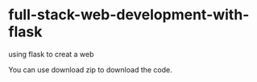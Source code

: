 # full-stack-web-development-with-flask
using flask to creat a web

You can use download zip to download the code.


